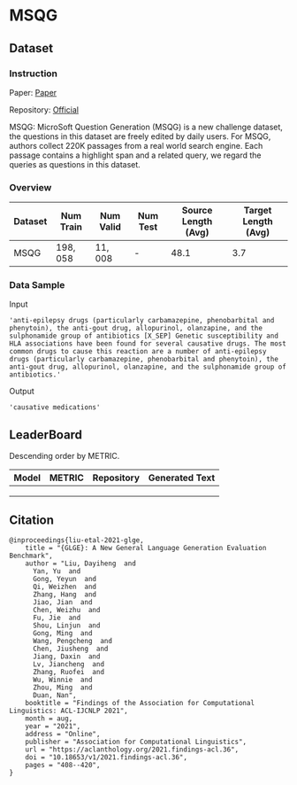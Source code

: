# MSQG

## Dataset

### Instruction

Paper: [Paper](https://arxiv.org/abs/2011.11928)

Repository: [Official](https://github.com/microsoft/glge)

MSQG: MicroSoft Question Generation (MSQG) is a new challenge dataset, the questions in this dataset are freely edited by daily users. For MSQG, authors collect 220K passages from a real world search engine. Each passage contains a highlight span and a related query, we regard the queries as questions in this dataset.

### Overview

| Dataset | Num Train | Num Valid | Num Test | Source Length (Avg) | Target Length (Avg) |
| ------- | --------- | --------- | -------- | ------------------- | ------------------- |
| MSQG    | $198,058$ | $11,008$  | -        | $48.1$              | $3.7$               |

### Data Sample

Input

```
'anti-epilepsy drugs (particularly carbamazepine, phenobarbital and phenytoin), the anti-gout drug, allopurinol, olanzapine, and the sulphonamide group of antibiotics [X_SEP] Genetic susceptibility and HLA associations have been found for several causative drugs. The most common drugs to cause this reaction are a number of anti-epilepsy drugs (particularly carbamazepine, phenobarbital and phenytoin), the anti-gout drug, allopurinol, olanzapine, and the sulphonamide group of antibiotics.'
```

Output

```
'causative medications'
```

## LeaderBoard

Descending order by METRIC.

| Model | METRIC | Repository | Generated Text |
| ----- | ------ | ---------- | -------------- |
|       |        |            |                |
|       |        |            |                |
|       |        |            |                |

## Citation

```
@inproceedings{liu-etal-2021-glge,
    title = "{GLGE}: A New General Language Generation Evaluation Benchmark",
    author = "Liu, Dayiheng  and
      Yan, Yu  and
      Gong, Yeyun  and
      Qi, Weizhen  and
      Zhang, Hang  and
      Jiao, Jian  and
      Chen, Weizhu  and
      Fu, Jie  and
      Shou, Linjun  and
      Gong, Ming  and
      Wang, Pengcheng  and
      Chen, Jiusheng  and
      Jiang, Daxin  and
      Lv, Jiancheng  and
      Zhang, Ruofei  and
      Wu, Winnie  and
      Zhou, Ming  and
      Duan, Nan",
    booktitle = "Findings of the Association for Computational Linguistics: ACL-IJCNLP 2021",
    month = aug,
    year = "2021",
    address = "Online",
    publisher = "Association for Computational Linguistics",
    url = "https://aclanthology.org/2021.findings-acl.36",
    doi = "10.18653/v1/2021.findings-acl.36",
    pages = "408--420",
}
```

 